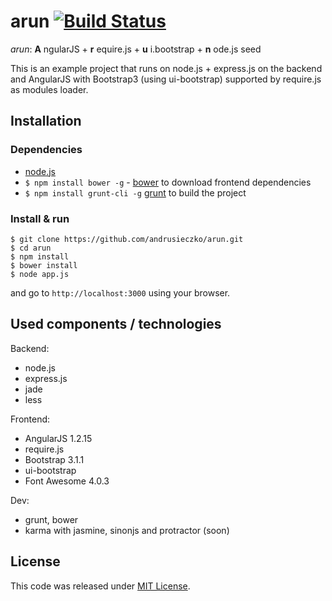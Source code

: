 arun [![Build Status](https://travis-ci.org/andrusieczko/arun.svg)](https://travis-ci.org/andrusieczko/arun)
====

*arun*: __A__ ngularJS + __r__ equire.js + __u__ i.bootstrap + __n__ ode.js seed

This is an example project that runs on node.js + express.js on the backend and AngularJS with Bootstrap3 (using ui-bootstrap) supported by require.js as modules loader.

## Installation

### Dependencies

* [node.js](http://nodejs.org/download/)
* `$ npm install bower -g` - [bower](http://bower.io/) to download frontend dependencies
* `$ npm install grunt-cli -g` [grunt](http://gruntjs.com/) to build the project

### Install & run

`$ git clone https://github.com/andrusieczko/arun.git`  
`$ cd arun`  
`$ npm install`  
`$ bower install`  
`$ node app.js`  

and go to `http://localhost:3000` using your browser.

## Used components / technologies

Backend:

* node.js
* express.js
* jade
* less

Frontend:

* AngularJS 1.2.15
* require.js
* Bootstrap 3.1.1
* ui-bootstrap
* Font Awesome 4.0.3

Dev:

* grunt, bower
* karma with jasmine, sinonjs and protractor (soon)

## License

This code was released under [MIT License](https://github.com/twbs/bootstrap/blob/master/LICENSE).